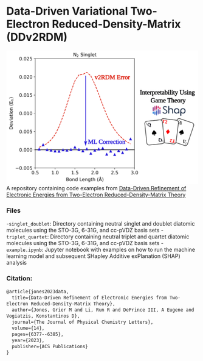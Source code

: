 # Data-Driven Variational Two-Electron Reduced-Density-Matrix (DDv2RDM) 
![TOC](Jones23_DDv2RDM_TOC.png)
A repository containing code examples from [Data-Driven Refinement of Electronic Energies from Two-Electron Reduced-Density-Matrix Theory](https://pubs.acs.org/doi/10.1021/acs.jpclett.3c01382)


### Files
-`singlet_doublet`: Directory containing neutral singlet and doublet diatomic molecules using the STO-3G, 6-31G, and cc-pVDZ basis sets
-`triplet_quartet`: Directory containing neutral triplet and quartet diatomic molecules using the STO-3G, 6-31G, and cc-pVDZ basis sets
-`example.ipynb`: Jupyter notebook with examples on how to run the machine learning model and subsequent SHapley Additive exPlanation (SHAP) analysis


### Citation:
```
@article{jones2023data,
  title={Data-Driven Refinement of Electronic Energies from Two-Electron Reduced-Density-Matrix Theory},
  author={Jones, Grier M and Li, Run R and DePrince III, A Eugene and Vogiatzis, Konstantinos D},
  journal={The Journal of Physical Chemistry Letters},
  volume={14},
  pages={6377--6385},
  year={2023},
  publisher={ACS Publications}
}
```

